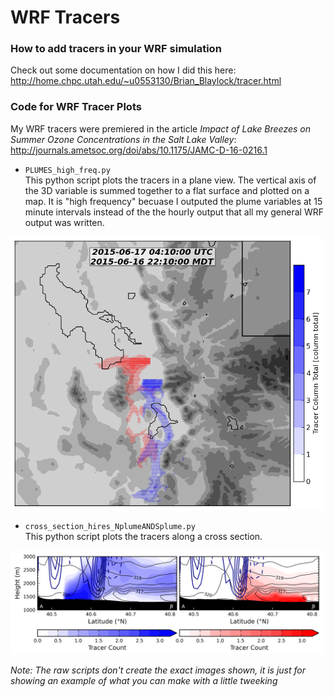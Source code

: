 # WRF Tracers

### How to add tracers in your WRF simulation
Check out some documentation on how I did this here:
http://home.chpc.utah.edu/~u0553130/Brian_Blaylock/tracer.html

### Code for WRF Tracer Plots
My WRF tracers were premiered in the article *Impact of Lake Breezes on Summer Ozone Concentrations in the Salt Lake Valley*:
http://journals.ametsoc.org/doi/abs/10.1175/JAMC-D-16-0216.1

- `PLUMES_high_freq.py`  
This python script plots the tracers in a plane view. The vertical axis of the 3D variable is summed together to a flat surface and plotted on a map. It is "high frequency" becuase I outputed the plume variables at 15 minute intervals instead of the the hourly output that all my general WRF output was written.  
<img src="tracer_plane.png" width="500">  

- `cross_section_hires_NplumeANDSplume.py`  
This python script plots the tracers along a cross section.  
<img src="tracer_cross.png" width="500">  

*Note: The raw scripts don't create the exact images shown, it is just for showing an example of what you can make with a little tweeking*